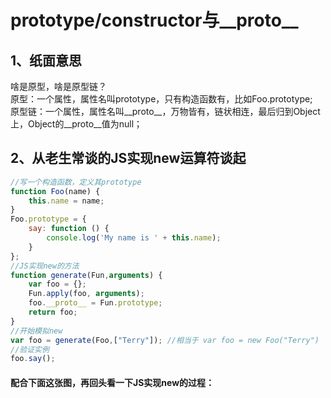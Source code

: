 # prototype/constructor与__proto__

## 1、纸面意思
啥是原型，啥是原型链？<br/>
原型：一个属性，属性名叫prototype，只有构造函数有，比如Foo.prototype;<br/>
原型链：一个属性，属性名叫__proto__，万物皆有，链状相连，最后归到Object上，Object的__proto__值为null；<br/>

## 2、从老生常谈的JS实现new运算符谈起
```javascript
//写一个构造函数，定义其prototype
function Foo(name) {
    this.name = name;
}
Foo.prototype = {
    say: function () {
        console.log('My name is ' + this.name);
    }
};
//JS实现new的方法
function generate(Fun,arguments) {
    var foo = {};
    Fun.apply(foo, arguments);
    foo.__proto__ = Fun.prototype;
    return foo;
}
//开始模拟new
var foo = generate(Foo,["Terry"]); //相当于 var foo = new Foo("Terry")
//验证实例
foo.say();
```
#### 配合下面这张图，再回头看一下JS实现new的过程：
